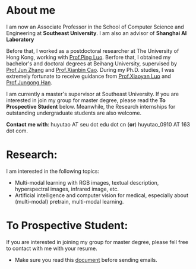 # About me

I am now an Associate Professor in the School of Computer Science and Engineering at **Southeast University**. I am also an advisor of **Shanghai AI Laboratory**

Before that, I worked as a postdoctoral researcher at The University of Hong Kong, working with [Prof.Ping Luo](https://scholar.google.com.hk/citations?hl=en&user=aXdjxb4AAAAJ&view_op=list_works&sortby=pubdate). Berfore that, I obtained my bachelor's and doctoral degrees at Beihang University, supervised by [Prof.Jun Zhang](https://baike.baidu.com/item/%E5%BC%A0%E5%86%9B/13784184?fr=ge_ala) and [Prof.Xianbin Cao](https://baike.baidu.com/item/%E6%9B%B9%E5%85%88%E5%BD%AC?fromModule=lemma_search-box). During my Ph.D. studies, I was extremely fortunate to receive guidance from [Prof.Xiaoyan Luo](https://teacher.buaa.edu.cn/luoxiaoyan/zh_CN/index.htm) and [Prof.Jungong Han](https://jungonghan.github.io/).

I am currently a master's supervisor at Southeast University. If you are interested in join my group for master degree, please read the **To Prospective Student** below. Meanwhile, the Research internships for outstanding undergraduate students are also welcome.

**Contact me with**: huyutao AT seu dot edu dot cn (**or**) huyutao_0910 AT 163 dot com.

# Research:
I am interested in the following topics:
* Multi-modal learning with RGB images, textual description, hyperspectral images, infrared image, etc.
* Artificial intelligence and computer vision for medical, especially about (multi-modal) pretrain, multi-modal learning.



# To Prospective Student:
If you are interested in joining my group for master degree, please fell free to contact with me with your resume. 
- Make sure you read this [document](https://huyutao0910.github.io/docs/Prospective_Student.pdf) before sending emails.
